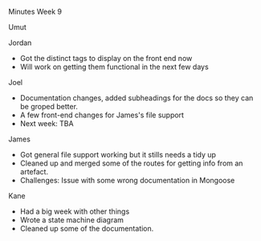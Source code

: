 Minutes Week 9

Umut

Jordan

- Got the distinct tags to display on the front end now
- Will work on getting them functional in the next few days

Joel

- Documentation changes, added subheadings for the docs so they can be groped better.
- A few front-end changes for James&#39;s file support
- Next week: TBA

James

- Got general file support working but it stills needs a tidy up
- Cleaned up and merged some of the routes for getting info from an artefact.
- Challenges: Issue with some wrong documentation in Mongoose

Kane

- Had a big week with other things
- Wrote a state machine diagram
- Cleaned up some of the documentation.
